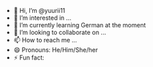 - 👋 Hi, I’m @yuurii11
- 👀 I’m interested in ...
- 🌱 I’m currently learning German at the moment
- 💞️ I’m looking to collaborate on ...
- 📫 How to reach me ...
- 😄 Pronouns: He/Him/She/her
- ⚡ Fun fact: 

<!---
yuurii11/yuurii11 is a ✨ special ✨ repository because its `README.md` (this file) appears on your GitHub profile.
You can click the Preview link to take a look at your changes.
--->
